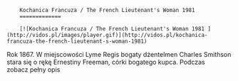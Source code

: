 
        Kochanica Francuza / The French Lieutenant's Woman 1981 
        =============
        
        [![Kochanica Francuza / The French Lieutenant's Woman 1981 ](http://vidos.pl/images/player.gif)](http://vidos.pl/kochanica-francuza-the-french-lieutenant-s-woman-1981)
        
        
 Rok 1867. W miejscowości Lyme Regis bogaty dżentelmen Charles Smithson stara się o rękę Ernestiny Freeman, córki bogatego kupca. Podczas zobacz pełny opis
    